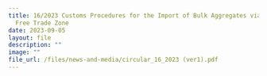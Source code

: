 ```yaml
---
title: 16/2023 Customs Procedures for the Import of Bulk Aggregates via Jurong
  Free Trade Zone
date: 2023-09-05
layout: file
description: ""
image: ""
file_url: /files/news-and-media/circular_16_2023 (ver1).pdf
---
```


